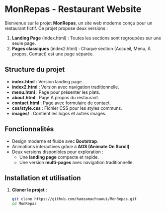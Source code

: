 # MonRepas - Restaurant Website

Bienvenue sur le projet **MonRepas**, un site web moderne conçu pour un restaurant fictif. Ce projet propose deux versions :
1. **Landing Page** (index.html) : Toutes les sections sont regroupées sur une seule page.
2. **Pages classiques** (index2.html) : Chaque section (Accueil, Menu, À propos, Contact) est une page séparée.

## Structure du projet

- **index.html** : Version landing page.
- **index2.html** : Version avec navigation traditionnelle.
- **menu.html** : Page pour présenter les plats.
- **about.html** : Page À propos du restaurant.
- **contact.html** : Page avec formulaire de contact.
- **css/style.css** : Fichier CSS pour les styles communs.
- **images/** : Contient les logos et autres images.

## Fonctionnalités

- Design moderne et fluide avec **Bootstrap**.
- Animations interactives grâce à **AOS (Animate On Scroll)**.
- Deux versions disponibles pour exploration :
  - Une **landing page** compacte et rapide.
  - Une version **multi-pages** avec navigation traditionnelle.

## Installation et utilisation

1. **Cloner le projet** :
   ```bash
   git clone https://github.com/hamzamachnaoui/MonRepas.git
   cd MonRepas
